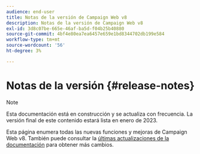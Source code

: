 ```yaml
---
audience: end-user
title: Notas de la versión de Campaign Web v8
description: Notas de la versión de Campaign Web v8
exl-id: 3d8c07be-665e-46af-ba5d-f04b25b40880
source-git-commit: 4bf4e80ea7ea6457e659e1bd8344702db199e584
workflow-type: tm+mt
source-wordcount: '56'
ht-degree: 3%

---
```


# Notas de la versión {#release-notes}

>[!NOTE]
>
>Esta documentación está en construcción y se actualiza con frecuencia. La versión final de este contenido estará lista en enero de 2023.

Esta página enumera todas las nuevas funciones y mejoras de Campaign Web v8. También puede consultar la [últimas actualizaciones de la documentación](documentation-updates.md) para obtener más cambios.

